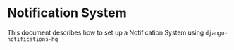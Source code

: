 # Notification System

This document describes how to set up a Notification System using `django-notifications-hq`